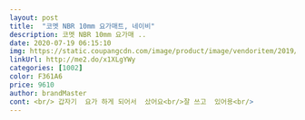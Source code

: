 ```yaml
---
layout: post 
title:  "코멧 NBR 10mm 요가매트, 네이비" 
description: 코멧 NBR 10mm 요가매 ..
date: 2020-07-19 06:15:10 
img: https://static.coupangcdn.com/image/product/image/vendoritem/2019/01/02/4246583386/1ab16e2a-8e67-4db7-96c9-bf6d705d2f2d.jpg 
linkUrl: http://me2.do/x1XLgYWy 
categories: [1002] 
color: F361A6 
price: 9610 
author: brandMaster 
cont: <br/> 갑자기  요가 하게 되어서  샀어요<br/>잘 쓰고  있어용<br/> 
---
```

 